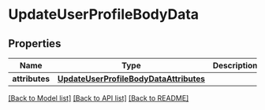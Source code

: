 # UpdateUserProfileBodyData

## Properties
Name | Type | Description | Notes
------------ | ------------- | ------------- | -------------
**attributes** | [**UpdateUserProfileBodyDataAttributes**](UpdateUserProfileBodyDataAttributes.md) |  | [optional] 

[[Back to Model list]](../README.md#documentation-for-models) [[Back to API list]](../README.md#documentation-for-api-endpoints) [[Back to README]](../README.md)


